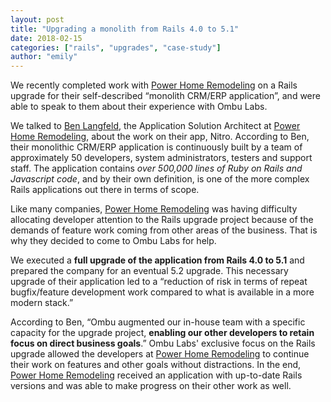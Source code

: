 ```yaml
---
layout: post
title: "Upgrading a monolith from Rails 4.0 to 5.1"
date: 2018-02-15
categories: ["rails", "upgrades", "case-study"]
author: "emily"
---
```


We recently completed work with [Power Home Remodeling](https://powerhrg.com) on a Rails upgrade for their self-described “monolith CRM/ERP application”, and were able to speak to them about their experience with Ombu Labs.

<!--more-->

We talked to [Ben Langfeld](https://www.linkedin.com/in/benlangfeld/), the Application Solution Architect at [Power Home Remodeling](https://powerhrg.com), about the work on their app, Nitro. According to Ben, their monolithic CRM/ERP application is continuously built by a team of approximately 50 developers, system administrators, testers and support staff. The application contains *over 500,000 lines of Ruby on Rails and Javascript code*, and by their own definition, is one of the more complex Rails applications out there in terms of scope.

Like many companies, [Power Home Remodeling](https://powerhrg.com) was having difficulty allocating developer attention to the Rails upgrade project because of the demands of feature work coming from other areas of the business. That is why they decided to come to Ombu Labs for help.

We executed a **full upgrade of the application from Rails 4.0 to 5.1** and prepared the company for an eventual 5.2 upgrade. This necessary upgrade of their application led to a “reduction of risk in terms of repeat bugfix/feature development work compared to what is available in a more modern stack.”

According to Ben, “Ombu augmented our in-house team with a specific capacity for the upgrade project, **enabling our other developers to retain focus on direct business goals**.” Ombu Labs' exclusive focus on the Rails upgrade allowed the developers at [Power Home Remodeling](https://powerhrg.com) to continue their work on features and other goals without distractions. In the end, [Power Home Remodeling](https://powerhrg.com) received an application with up-to-date Rails versions and was able to make progress on their other work as well.
